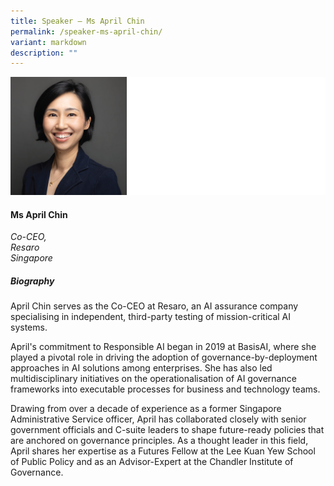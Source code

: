 ```yaml
---
title: Speaker – Ms April Chin
permalink: /speaker-ms-april-chin/
variant: markdown
description: ""
---
```

![](/images/2025%20speakers/April_Chin.png)
#### **Ms April Chin**

*Co-CEO, <br> Resaro<br>Singapore*

##### **Biography**
April Chin serves as the Co-CEO at Resaro, an AI assurance company specialising in independent, third-party testing of mission-critical AI systems.

April's commitment to Responsible AI began in 2019 at BasisAI, where she played a pivotal role in driving the adoption of governance-by-deployment approaches in AI solutions among enterprises. She has also led multidisciplinary initiatives on the operationalisation of AI governance frameworks into executable processes for business and technology teams.

Drawing from over a decade of experience as a former Singapore Administrative Service officer, April has collaborated closely with senior government officials and C-suite leaders to shape future-ready policies that are anchored on governance principles. As a thought leader in this field, April shares her expertise as a Futures Fellow at the Lee Kuan Yew School of Public Policy and as an Advisor-Expert at the Chandler Institute of Governance.